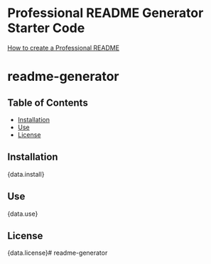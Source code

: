 # Professional README Generator Starter Code

[How to create a Professional README](https://coding-boot-camp.github.io/full-stack/github/professional-readme-guide)
# readme-generator

## Table of Contents

* [Installation](#installation)
* [Use](#use)
* [License](#license)

## Installation

{data.install}

## Use

{data.use}

## License

{data.license}# readme-generator

